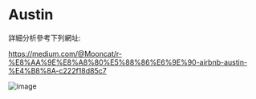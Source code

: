 # Austin 
詳細分析參考下列網址:


https://medium.com/@Mooncat/r-%E8%AA%9E%E8%A8%80%E5%88%86%E6%9E%90-airbnb-austin-%E4%B8%8A-c222f18d85c7

![image](https://user-images.githubusercontent.com/48311280/174422992-65d17109-3ce9-49bb-b230-bd1d1e4774df.png)

